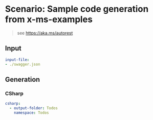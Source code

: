 # Scenario: Sample code generation from x-ms-examples

> see https://aka.ms/autorest

## Input

``` yaml 
input-file:
- ./swagger.json
```


## Generation


### CSharp

``` yaml 
csharp:
  - output-folder: Todos
    namespace: Todos
```
